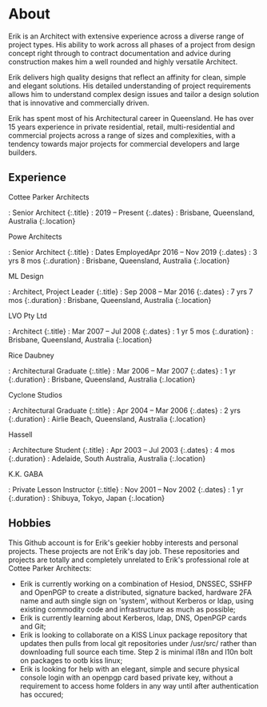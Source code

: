 # About

Erik is an Architect with extensive experience across a diverse range of project types. His ability to work across all phases of a project from design concept right through to contract documentation and advice during construction makes him a well rounded and highly versatile Architect.

Erik delivers high quality designs that reflect an affinity for clean, simple and elegant solutions. His detailed understanding of project requirements allows him to understand complex design issues and tailor a design solution that is innovative and commercially driven.

Erik has spent most of his Architectural career in Queensland. He has over 15 years experience in private residential, retail, multi-residential and commercial projects across a range of sizes and complexities, with a tendency towards major projects for commercial developers and large builders. 

## Experience

Cottee Parker Architects

 : Senior Architect {:.title}
 : 2019 – Present  {:.dates}
 : Brisbane, Queensland, Australia  {:.location}

Powe Architects

 : Senior Architect {:.title}
 : Dates EmployedApr 2016 – Nov 2019  {:.dates}
 : 3 yrs 8 mos {:.duration}
 : Brisbane, Queensland, Australia  {:.location}

ML Design

 : Architect, Project Leader {:.title}
 : Sep 2008 – Mar 2016  {:.dates}
 : 7 yrs 7 mos {:.duration}
 : Brisbane, Queensland, Australia  {:.location}

LVO Pty Ltd

 : Architect {:.title}
 : Mar 2007 – Jul 2008  {:.dates}
 : 1 yr 5 mos {:.duration}
 : Brisbane, Queensland, Australia  {:.location}

Rice Daubney

 : Architectural Graduate {:.title}
 : Mar 2006 – Mar 2007  {:.dates}
 : 1 yr {:.duration}
 : Brisbane, Queensland, Australia  {:.location}

Cyclone Studios

 : Architectural Graduate {:.title}
 : Apr 2004 – Mar 2006  {:.dates}
 : 2 yrs {:.duration}
 : Airlie Beach, Queensland, Australia  {:.location}

Hassell

 : Architecture Student {:.title}
 : Apr 2003 – Jul 2003  {:.dates}
 : 4 mos {:.duration}
 : Adelaide, South Australia, Australia  {:.location}

K.K. GABA

 : Private Lesson Instructor {:.title}
 : Nov 2001 – Nov 2002  {:.dates}
 : 1 yr {:.duration}
 : Shibuya, Tokyo, Japan  {:.location}

## Hobbies

This Github account is for Erik's geekier hobby interests and personal projects. These projects are not Erik's day job. These repositories and projects are totally and completely unrelated to Erik's professional role at Cottee Parker Architects:

- Erik is currently working on a combination of Hesiod, DNSSEC, SSHFP and OpenPGP to create a distributed, signature backed, hardware 2FA name and auth single sign on 'system', without Kerberos or ldap, using existing commodity code and infrastructure as much as possible;
- Erik is currently learning about Kerberos, ldap, DNS, OpenPGP cards and Git;
- Erik is looking to collaborate on a KISS Linux package repository that updates then pulls from local git repositories under /usr/src/ rather than downloading full source each time. Step 2 is minimal i18n and l10n bolt on packages to ootb kiss linux;
- Erik is looking for help with an elegant, simple and secure physical console login with an openpgp card based private key, without a requirement to access home folders in any way until after authentication has occured;
